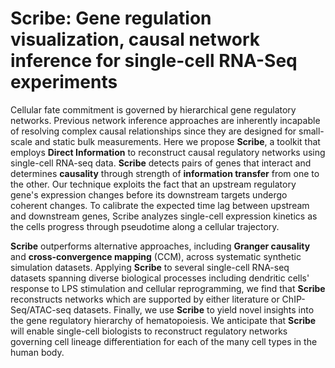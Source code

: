 # Scribe: Gene regulation visualization, causal network inference for single-cell RNA-Seq experiments

Cellular fate commitment is governed by hierarchical gene regulatory networks. Previous network inference approaches are inherently incapable of resolving complex causal relationships since they are designed for small-scale and static bulk measurements. Here we propose **Scribe**, a toolkit that employs **Direct Information** to reconstruct causal regulatory networks using single-cell RNA-seq data. **Scribe** detects pairs of genes that interact and determines **causality** through strength of **information transfer** from one to the other. Our technique exploits the fact that an upstream regulatory gene's expression changes before its downstream targets undergo coherent changes. To calibrate the expected time lag between upstream and downstream genes, Scribe analyzes single-cell expression kinetics as the cells progress through pseudotime along a cellular trajectory.

**Scribe** outperforms alternative approaches, including **Granger causality** and **cross-convergence mapping** (CCM), across systematic synthetic simulation datasets. Applying **Scribe** to several single-cell RNA-seq datasets spanning diverse biological processes including dendritic cells' response to LPS stimulation and cellular reprogramming, we find that **Scribe** reconstructs networks which are supported by either literature or ChIP-Seq/ATAC-seq datasets. Finally, we use **Scribe** to yield novel insights into the gene regulatory hierarchy of hematopoiesis. We anticipate that **Scribe** will enable single-cell biologists to reconstruct regulatory networks governing cell lineage differentiation for each of the many cell types in the human body. 